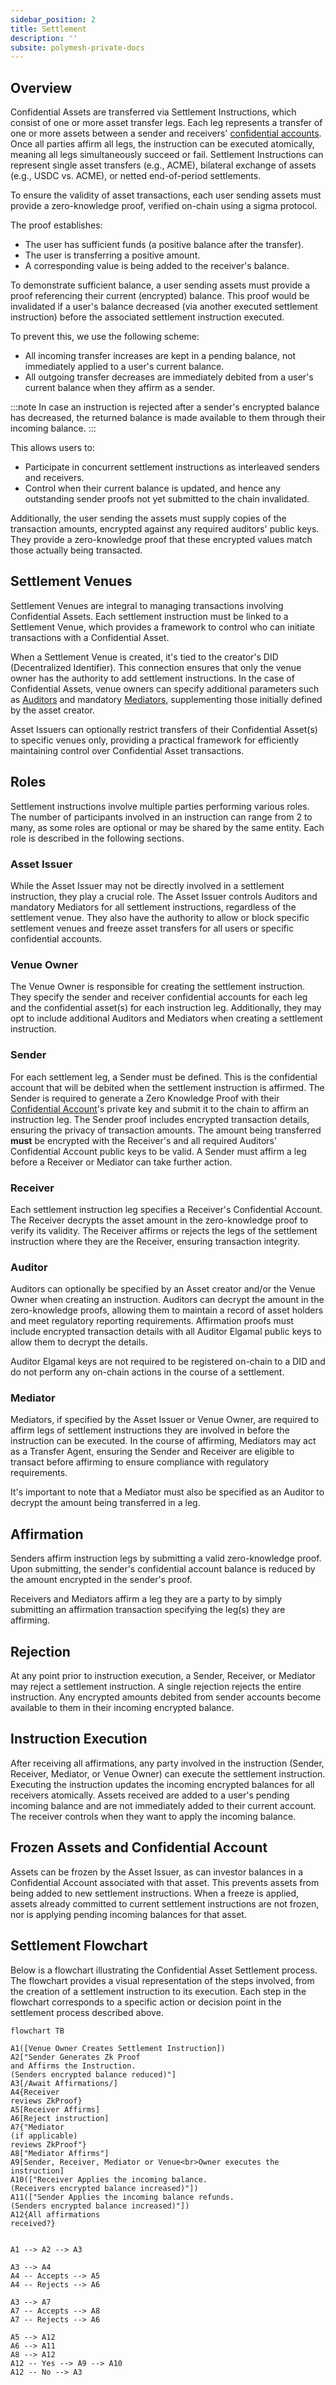 ```yaml
---
sidebar_position: 2
title: Settlement
description: ''
subsite: polymesh-private-docs
---
```


## Overview

Confidential Assets are transferred via Settlement Instructions, which consist of one or more asset transfer legs. Each leg represents a transfer of one or more assets between a sender and receivers' [confidential accounts](../confidential-assets/index.md#confidential-accounts). Once all parties affirm all legs, the instruction can be executed atomically, meaning all legs simultaneously succeed or fail. Settlement Instructions can represent single asset transfers (e.g., ACME), bilateral exchange of assets (e.g., USDC vs. ACME), or netted end-of-period settlements.

To ensure the validity of asset transactions, each user sending assets must provide a zero-knowledge proof, verified on-chain using a sigma protocol.

The proof establishes:

- The user has sufficient funds (a positive balance after the transfer).
- The user is transferring a positive amount.
- A corresponding value is being added to the receiver's balance.

To demonstrate sufficient balance, a user sending assets must provide a proof referencing their current (encrypted) balance. This proof would be invalidated if a user's balance decreased (via another executed settlement instruction) before the associated settlement instruction executed.

To prevent this, we use the following scheme:

- All incoming transfer increases are kept in a pending balance, not immediately applied to a user's current balance.
- All outgoing transfer decreases are immediately debited from a user's current balance when they affirm as a sender.

:::note
In case an instruction is rejected after a sender's encrypted balance has decreased, the returned balance is made available to them through their incoming balance.
:::

This allows users to:

- Participate in concurrent settlement instructions as interleaved senders and receivers.
- Control when their current balance is updated, and hence any outstanding sender proofs not yet submitted to the chain invalidated.

Additionally, the user sending the assets must supply copies of the transaction amounts, encrypted against any required auditors' public keys. They provide a zero-knowledge proof that these encrypted values match those actually being transacted.

## Settlement Venues

Settlement Venues are integral to managing transactions involving Confidential Assets. Each settlement instruction must be linked to a Settlement Venue, which provides a framework to control who can initiate transactions with a Confidential Asset.

When a Settlement Venue is created, it's tied to the creator's DID (Decentralized Identifier). This connection ensures that only the venue owner has the authority to add settlement instructions. In the case of Confidential Assets, venue owners can specify additional parameters such as [Auditors](#auditor) and mandatory [Mediators](#mediator), supplementing those initially defined by the asset creator.

Asset Issuers can optionally restrict transfers of their Confidential Asset(s) to specific venues only, providing a practical framework for efficiently maintaining control over Confidential Asset transactions.

## Roles

Settlement instructions involve multiple parties performing various roles. The number of participants involved in an instruction can range from 2 to many, as some roles are optional or may be shared by the same entity. Each role is described in the following sections.

### Asset Issuer

While the Asset Issuer may not be directly involved in a settlement instruction, they play a crucial role. The Asset Issuer controls Auditors and mandatory Mediators for all settlement instructions, regardless of the settlement venue. They also have the authority to allow or block specific settlement venues and freeze asset transfers for all users or specific confidential accounts.

### Venue Owner

The Venue Owner is responsible for creating the settlement instruction. They specify the sender and receiver confidential accounts for each leg and the confidential asset(s) for each instruction leg. Additionally, they may opt to include additional Auditors and Mediators when creating a settlement instruction.

### Sender

For each settlement leg, a Sender must be defined. This is the confidential account that will be debited when the settlement instruction is affirmed. The Sender is required to generate a Zero Knowledge Proof with their [Confidential Account](./index.md#confidential-accounts)'s private key and submit it to the chain to affirm an instruction leg. The Sender proof includes encrypted transaction details, ensuring the privacy of transaction amounts. The amount being transferred **must** be encrypted with the Receiver's and all required Auditors' Confidential Account public keys to be valid. A Sender must affirm a leg before a Receiver or Mediator can take further action.

### Receiver

Each settlement instruction leg specifies a Receiver's Confidential Account. The Receiver decrypts the asset amount in the zero-knowledge proof to verify its validity. The Receiver affirms or rejects the legs of the settlement instruction where they are the Receiver, ensuring transaction integrity.

### Auditor

Auditors can optionally be specified by an Asset creator and/or the Venue Owner when creating an instruction. Auditors can decrypt the amount in the zero-knowledge proofs, allowing them to maintain a record of asset holders and meet regulatory reporting requirements. Affirmation proofs must include encrypted transaction details with all Auditor Elgamal public keys to allow them to decrypt the details.

Auditor Elgamal keys are not required to be registered on-chain to a DID and do not perform any on-chain actions in the course of a settlement.

### Mediator

Mediators, if specified by the Asset Issuer or Venue Owner, are required to affirm legs of settlement instructions they are involved in before the instruction can be executed. In the course of affirming, Mediators may act as a Transfer Agent, ensuring the Sender and Receiver are eligible to transact before affirming to ensure compliance with regulatory requirements.

It's important to note that a Mediator must also be specified as an Auditor to decrypt the amount being transferred in a leg.

## Affirmation

Senders affirm instruction legs by submitting a valid zero-knowledge proof. Upon submitting, the sender's confidential account balance is reduced by the amount encrypted in the sender's proof.

Receivers and Mediators affirm a leg they are a party to by simply submitting an affirmation transaction specifying the leg(s) they are affirming.

## Rejection

At any point prior to instruction execution, a Sender, Receiver, or Mediator may reject a settlement instruction. A single rejection rejects the entire instruction. Any encrypted amounts debited from sender accounts become available to them in their incoming encrypted balance.

## Instruction Execution

After receiving all affirmations, any party involved in the instruction (Sender, Receiver, Mediator, or Venue Owner) can execute the settlement instruction. Executing the instruction updates the incoming encrypted balances for all receivers atomically. Assets received are added to a user's pending incoming balance and are not immediately added to their current account. The receiver controls when they want to apply the incoming balance.

## Frozen Assets and Confidential Account

Assets can be frozen by the Asset Issuer, as can investor balances in a Confidential Account associated with that asset. This prevents assets from being added to new settlement instructions. When a freeze is applied, assets already committed to current settlement instructions are not frozen, nor is applying pending incoming balances for that asset.

## Settlement Flowchart

Below is a flowchart illustrating the Confidential Asset Settlement process. The flowchart provides a visual representation of the steps involved, from the creation of a settlement instruction to its execution. Each step in the flowchart corresponds to a specific action or decision point in the settlement process described above.

```mermaid
flowchart TB

A1([Venue Owner Creates Settlement Instruction])
A2["Sender Generates Zk Proof
and Affirms the Instruction.
(Senders encrypted balance reduced)"]
A3[/Await Affirmations/]
A4{Receiver
reviews ZkProof}
A5[Receiver Affirms]
A6[Reject instruction]
A7{"Mediator
(if applicable)
reviews ZkProof"}
A8["Mediator Affirms"]
A9[Sender, Receiver, Mediator or Venue<br>Owner executes the instruction]
A10(["Receiver Applies the incoming balance.
(Receivers encrypted balance increased)"])
A11(["Sender Applies the incoming balance refunds.
(Senders encrypted balance increased)"])
A12{All affirmations
received?}


A1 --> A2 --> A3

A3 --> A4
A4 -- Accepts --> A5
A4 -- Rejects --> A6

A3 --> A7
A7 -- Accepts --> A8
A7 -- Rejects --> A6

A5 --> A12
A6 --> A11
A8 --> A12
A12 -- Yes --> A9 --> A10
A12 -- No --> A3

```
